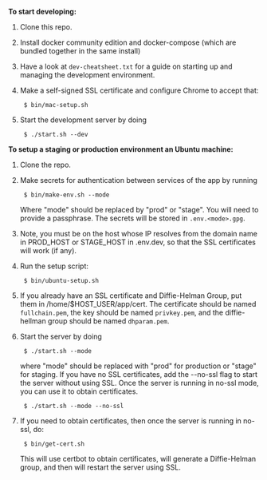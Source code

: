 **To start developing:**

1. Clone this repo.
2. Install docker community edition and docker-compose (which are bundled
   together in the same install)
4. Have a look at `dev-cheatsheet.txt` for a guide on starting up and
   managing the development environment.
5. Make a self-signed SSL certificate and configure Chrome to accept that:

		$ bin/mac-setup.sh

5. Start the development server by doing

		$ ./start.sh --dev


**To setup a staging or production environment an Ubuntu machine:**
1. Clone the repo.
2. Make secrets for authentication between services of the app by running

        $ bin/make-env.sh --mode

	Where "mode" should be replaced by "prod" or "stage".  You will need to 
	provide a passphrase.  The secrets will be stored in `.env.<mode>.gpg`.

3. Note, you must be on the host whose IP resolves from the domain name in 
	PROD_HOST or STAGE_HOST in .env.dev, so that the SSL certificates will
	work (if any).

4. Run the setup script:

        $ bin/ubuntu-setup.sh

4. If you already have an SSL certificate and Diffie-Helman Group, put them
	in /home/$HOST_USER/app/cert.  The certificate should be named
	`fullchain.pem`, the key should be named `privkey.pem`, and the
	diffie-hellman group should be named `dhparam.pem`.

5. Start the server by doing 

        $ ./start.sh --mode

   where "mode" should be replaced with "prod" for production or "stage" for
   staging.  If you have no SSL certificates, add the --no-ssl flag to start
   the server without using SSL.  Once the server is running in no-ssl mode,
   you can use it to obtain certificates.

        $ ./start.sh --mode --no-ssl

6. If you need to obtain certificates, then once the server is running in
   no-ssl, do:

        $ bin/get-cert.sh

    This will use certbot to obtain certificates, will generate a Diffie-Helman
	group, and then will restart the server using SSL.
